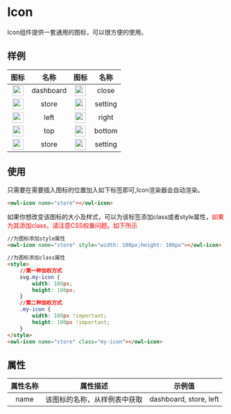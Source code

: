 # Icon

Icon组件提供一套通用的图标，可以很方便的使用。

## 样例

|    图标  |     名称      |     图标    |      名称      |
|:-------:|:-------------:|:----------:|:-------------:|
|   <img src="/md/image/dashboard.png" width="25" height="25" />   |     dashboard    |    <img src="/md/image/close.png" width="25" height="25" />    |	  close	   |
|   <img src="/md/image/store.png" width="25" height="25" />   |     store    |    <img src="/md/image/setting.png" width="25" height="25" />    |	  setting	   |
|   <img src="/md/image/left.png" width="25" height="25" />   |     left    |    <img src="/md/image/right.png" width="25" height="25" />    |	  right	   |
|   <img src="/md/image/top.png" width="25" height="25" />   |     top    |    <img src="/md/image/bottom.png" width="25" height="25" />    |	  bottom	   |
|   <img src="/md/image/outdent.png" width="25" height="25" />   |     store    |    <img src="/md/image/indent.png" width="25" height="25" />    |	  setting	   |

## 使用


只需要在需要插入图标的位置加入如下标签即可,Icon渲染器会自动渲染。

```html
<owl-icon name="store"></owl-icon>
```

如果你想改变该图标的大小及样式，可以为该标签添加class或者style属性，<font color=red>如果为其添加class，请注意CSS权重问题。如下所示</font>

```html
//为图标添加style属性
<owl-icon name="store" style="width: 100px;height: 100px"></owl-icon>

//为图标添加class属性
<style>
	//第一种加权方式
	svg.my-icon {
		width: 100px;
		height: 100px;
	}
	//第二种加权方式
	.my-icon {
		width: 100px !important;
		height: 100px !important;
	}
</style>
<owl-icon name="store" class="my-icon"></owl-icon>
```

## 属性

|	属性名称		|	属性描述		|	示例值	|
|:-------------:|:-------------:|:----------:|
|	name		|	该图标的名称，从样例表中获取		|	dashboard, store, left	|